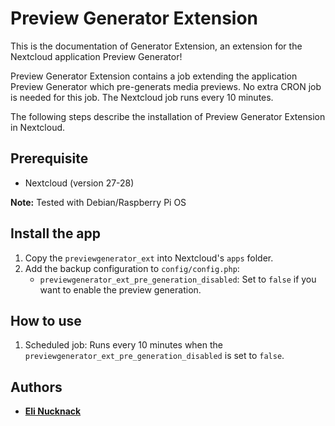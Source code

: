 # Preview Generator Extension

This is the documentation of Generator Extension, an extension for the Nextcloud application Preview Generator!

Preview Generator Extension contains a job extending the application Preview Generator which pre-generats media previews. No extra CRON job is needed for this job. The Nextcloud job runs every 10 minutes.

The following steps describe the installation of Preview Generator Extension in Nextcloud.

## Prerequisite

- Nextcloud (version 27-28)

**Note:** Tested with Debian/Raspberry Pi OS

## Install the app

1. Copy the `previewgenerator_ext` into Nextcloud's `apps` folder.
2. Add the backup configuration to `config/config.php`:
   - `previewgenerator_ext_pre_generation_disabled`: Set to `false` if you want to enable the preview generation.

## How to use

1. Scheduled job: Runs every 10 minutes when the `previewgenerator_ext_pre_generation_disabled` is set to `false`.

## Authors

- [**Eli Nucknack**](mailto:eli.nucknack@gmail.com)
